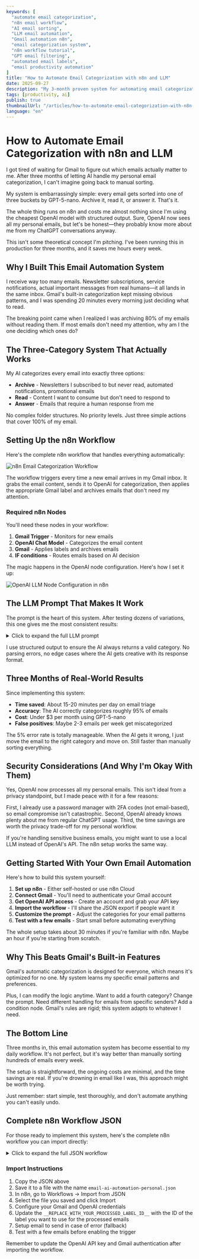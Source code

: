 ```yaml
---
keywords: [
  "automate email categorization",
  "n8n email workflow",
  "AI email sorting",
  "LLM email automation",
  "Gmail automation n8n",
  "email categorization system",
  "n8n workflow tutorial",
  "GPT email filtering",
  "automated email labels",
  "email productivity automation"
]
title: "How to Automate Email Categorization with n8n and LLM"
date: 2025-09-27
description: "My 3-month proven system for automating email categorization using n8n workflows and GPT-5-nano. Archive, read, or answer - let AI decide for you."
tags: [productivity, ai]
publish: true
thumbnailUrl: "/articles/how-to-automate-email-categorization-with-n8n-and-llm.webp"
language: "en"
---
```


# How to Automate Email Categorization with n8n and LLM

I got tired of waiting for Gmail to figure out which emails actually matter to me. After three months of letting AI handle my personal email categorization, I can't imagine going back to manual sorting.

My system is embarrassingly simple: every email gets sorted into one of three buckets by GPT-5-nano. Archive it, read it, or answer it. That's it.

The whole thing runs on n8n and costs me almost nothing since I'm using the cheapest OpenAI model with structured output. Sure, OpenAI now sees all my personal emails, but let's be honest—they probably know more about me from my ChatGPT conversations anyway.

This isn't some theoretical concept I'm pitching. I've been running this in production for three months, and it saves me hours every week.

## Why I Built This Email Automation System

I receive way too many emails. Newsletter subscriptions, service notifications, actual important messages from real humans—it all lands in the same inbox. Gmail's built-in categorization kept missing obvious patterns, and I was spending 20 minutes every morning just deciding what to read.

The breaking point came when I realized I was archiving 80% of my emails without reading them. If most emails don't need my attention, why am I the one deciding which ones do?

## The Three-Category System That Actually Works

My AI categorizes every email into exactly three options:

- **Archive** - Newsletters I subscribed to but never read, automated notifications, promotional emails
- **Read** - Content I want to consume but don't need to respond to
- **Answer** - Emails that require a human response from me

No complex folder structures. No priority levels. Just three simple actions that cover 100% of my email.

## Setting Up the n8n Workflow

Here's the complete n8n workflow that handles everything automatically:

![n8n Email Categorization Workflow](/articles/assets/n8n-email-workflow-full.webp)

The workflow triggers every time a new email arrives in my Gmail inbox. It grabs the email content, sends it to OpenAI for categorization, then applies the appropriate Gmail label and archives emails that don't need my attention.

### Required n8n Nodes

You'll need these nodes in your workflow:

1. **Gmail Trigger** - Monitors for new emails
2. **OpenAI Chat Model** - Categorizes the email content
3. **Gmail** - Applies labels and archives emails
4. **IF conditions** - Routes emails based on AI decision

The magic happens in the OpenAI node configuration. Here's how I set it up:

![OpenAI LLM Node Configuration in n8n](/articles/assets/n8n-llm-node-config.webp)

## The LLM Prompt That Makes It Work

The prompt is the heart of this system. After testing dozens of variations, this one gives me the most consistent results:

<details>
<summary>Click to expand the full LLM prompt</summary>

```
Act as an Email classifier. You will get email data and need to return the correct label from the list of available labels.

<email-data>
<from>{{ $json.From }}</from>
<to>{{ $json.To }}</to>
<email-subject>
{{ $json.Subject }}
</email-subject>
<email-snippet>
{{ $json.snippet }}
</email-snippet>
</email-data>

<possible-labels>

<to_read>
- `to_read` — for emails that need to be read by a human. 
<to_read-examples>
- a secret code from the app/service
- notification about a message in another system, Kirill needs to log in and answer
- notification about something important Kirill needs to do
- notification from GitHub about a new message or issue in my project
</to_read-examples>
</to_read>

<to_hide>
- `to_hide` — for emails that are OK to be in the archive, but not needed to be read by a human right now. 
<to_hide-examples> 
- Invoices 
- Some subscription for charity or news
- Product updates
- Advertising
- Proposals from companies without a history of our communications, but do not hide proposals from individuals
- Mentioning me in Discord or Slack (most likely spam and group mentions, or I will see it again in Slack, and no need to see here)
- Slack notification about new messages because Kirill will see them in Slack, no need to see them in email.
- Community summaries
- Some service incidents are mentioned, and an overview
- Notification about one more subscriber, because it does not need action from Kirill, and we can hide it.
- meeting notes from some AI software, because it is OK to have them in the archive, but Kirill doesn't need to reread them now.
</to_hide-examples>
</to_hide>

<to_answer>
- `to_answer` — for emails that need an answer.
<to_answer-examples>
- some emails with questions from a person or a company
</to_answer-examples>
<to_answer-bad-examples>
- message in external system, not in Gmail — bad example because Kirill can not answer via email. We need to mark these emails as to_read.
</to_answer-bad-examples>
</to_answer>

</possible-labels>

{{$node["exceptions"].json["additional-data-for-classify"]}}

Answer in JSON with two fields:
- `reasoning`
- `label`
```

</details>

I use structured output to ensure the AI always returns a valid category. No parsing errors, no edge cases where the AI gets creative with its response format.

## Three Months of Real-World Results

Since implementing this system:

- **Time saved**: About 15-20 minutes per day on email triage
- **Accuracy**: The AI correctly categorizes roughly 95% of emails
- **Cost**: Under $3 per month using GPT-5-nano
- **False positives**: Maybe 2-3 emails per week get miscategorized

The 5% error rate is totally manageable. When the AI gets it wrong, I just move the email to the right category and move on. Still faster than manually sorting everything.

## Security Considerations (And Why I'm Okay With Them)

Yes, OpenAI now processes all my personal emails. This isn't ideal from a privacy standpoint, but I made peace with it for a few reasons:

First, I already use a password manager with 2FA codes (not email-based), so email compromise isn't catastrophic. Second, OpenAI already knows plenty about me from regular ChatGPT usage. Third, the time savings are worth the privacy trade-off for my personal workflow.

If you're handling sensitive business emails, you might want to use a local LLM instead of OpenAI's API. The n8n setup works the same way.

## Getting Started With Your Own Email Automation

Here's how to build this system yourself:

1. **Set up n8n** - Either self-hosted or use n8n Cloud
2. **Connect Gmail** - You'll need to authenticate your Gmail account
3. **Get OpenAI API access** - Create an account and grab your API key
4. **Import the workflow** - I'll share the JSON export if people want it
5. **Customize the prompt** - Adjust the categories for your email patterns
6. **Test with a few emails** - Start small before automating everything

The whole setup takes about 30 minutes if you're familiar with n8n. Maybe an hour if you're starting from scratch.

## Why This Beats Gmail's Built-in Features

Gmail's automatic categorization is designed for everyone, which means it's optimized for no one. My system learns my specific email patterns and preferences.

Plus, I can modify the logic anytime. Want to add a fourth category? Change the prompt. Need different handling for emails from specific senders? Add a condition node. Gmail's rules are rigid; this system adapts to whatever I need.

## The Bottom Line

Three months in, this email automation system has become essential to my daily workflow. It's not perfect, but it's way better than manually sorting hundreds of emails every week.

The setup is straightforward, the ongoing costs are minimal, and the time savings are real. If you're drowning in email like I was, this approach might be worth trying.

Just remember: start simple, test thoroughly, and don't automate anything you can't easily undo.

## Complete n8n Workflow JSON

For those ready to implement this system, here's the complete n8n workflow you can import directly:

<details>
<summary>Click to expand the full JSON workflow</summary>

```json
{
  "name": "email-ai-automation-personal",
  "nodes": [
    {
      "parameters": {
        "rules": {
          "values": [
            {
              "conditions": {
                "options": {
                  "caseSensitive": true,
                  "leftValue": "",
                  "typeValidation": "strict",
                  "version": 2
                },
                "conditions": [
                  {
                    "leftValue": "={{ $json.message.content.label }}",
                    "rightValue": "to_read",
                    "operator": {
                      "type": "string",
                      "operation": "equals"
                    },
                    "id": "585b8b65-2369-4f4e-ba0d-4a7dfc7cdef9"
                  }
                ],
                "combinator": "and"
              },
              "renameOutput": true,
              "outputKey": "to_read"
            },
            {
              "conditions": {
                "options": {
                  "caseSensitive": true,
                  "leftValue": "",
                  "typeValidation": "strict",
                  "version": 2
                },
                "conditions": [
                  {
                    "id": "99e46836-ea2f-41d7-8ebc-24bd5cfadd41",
                    "leftValue": "={{ $json.message.content.label }}",
                    "rightValue": "to_hide",
                    "operator": {
                      "type": "string",
                      "operation": "equals",
                      "name": "filter.operator.equals"
                    }
                  }
                ],
                "combinator": "and"
              },
              "renameOutput": true,
              "outputKey": "to_hide"
            },
            {
              "conditions": {
                "options": {
                  "caseSensitive": true,
                  "leftValue": "",
                  "typeValidation": "strict",
                  "version": 2
                },
                "conditions": [
                  {
                    "id": "2a10fb26-99e6-43ab-854c-2d208f701ac3",
                    "leftValue": "={{ $json.message.content.label }}",
                    "rightValue": "to_answer",
                    "operator": {
                      "type": "string",
                      "operation": "equals",
                      "name": "filter.operator.equals"
                    }
                  }
                ],
                "combinator": "and"
              },
              "renameOutput": true,
              "outputKey": "to_answer"
            }
          ]
        },
        "options": {
          "fallbackOutput": "extra"
        }
      },
      "type": "n8n-nodes-base.switch",
      "typeVersion": 3.2,
      "position": [
        -1552,
        432
      ],
      "id": "ff266540-edd6-42ef-8e07-f1754c1aa394",
      "name": "Switch"
    },
    {
      "parameters": {
        "options": {}
      },
      "type": "n8n-nodes-base.splitInBatches",
      "typeVersion": 3,
      "position": [
        -2256,
        432
      ],
      "id": "66a72457-b0e5-4ab0-bf49-ef00a06213aa",
      "name": "Loop Over Items"
    },
    {
      "parameters": {
        "resource": "thread",
        "operation": "addLabels",
        "threadId": "={{ $json.threadId }}",
        "labelIds": []
      },
      "type": "n8n-nodes-base.gmail",
      "typeVersion": 2.1,
      "position": [
        -1296,
        112
      ],
      "id": "47db305c-2f55-4797-b646-331903a798ad",
      "name": "Add label to_hide",
      "webhookId": "",
      "credentials": {}
    },
    {
      "parameters": {
        "resource": "thread",
        "operation": "addLabels",
        "threadId": "={{ $json.threadId }}",
        "labelIds": []
      },
      "type": "n8n-nodes-base.gmail",
      "typeVersion": 2.1,
      "position": [
        -1296,
        480
      ],
      "id": "bb1c5387-99a2-42ba-b615-ae65f39e9337",
      "name": "Add label to_answer",
      "webhookId": "",
      "credentials": {}
    },
    {
      "parameters": {
        "resource": "thread",
        "operation": "addLabels",
        "threadId": "={{ $json.threadId }}",
        "labelIds": []
      },
      "type": "n8n-nodes-base.gmail",
      "typeVersion": 2.1,
      "position": [
        -1296,
        288
      ],
      "id": "82f68387-c342-4222-87c3-f6bbb1a23f77",
      "name": "Add label to_read",
      "webhookId": "",
      "credentials": {}
    },
    {
      "parameters": {
        "resource": "thread",
        "operation": "addLabels",
        "threadId": "={{ $('Merge2').item.json.threadId }}",
        "labelIds": []
      },
      "type": "n8n-nodes-base.gmail",
      "typeVersion": 2.1,
      "position": [
        -880,
        656
      ],
      "id": "7de8f655-3c3d-49f9-9074-b39eaf4abaf2",
      "name": "Add label processed_by_ai",
      "webhookId": "",
      "credentials": {}
    },
    {
      "parameters": {
        "resource": "thread",
        "operation": "removeLabels",
        "threadId": "={{ $('Merge2').item.json.threadId }}",
        "labelIds": [
          "INBOX"
        ]
      },
      "type": "n8n-nodes-base.gmail",
      "typeVersion": 2.1,
      "position": [
        -1040,
        208
      ],
      "id": "438c1618-edf3-41a1-b991-fef18b003edf",
      "name": "Remove label from thread",
      "webhookId": "",
      "credentials": {}
    },
    {
      "parameters": {
        "pollTimes": {
          "item": [
            {
              "mode": "everyX"
            }
          ]
        },
        "filters": {}
      },
      "type": "n8n-nodes-base.gmailTrigger",
      "typeVersion": 1.2,
      "position": [
        -2560,
        160
      ],
      "id": "676e065d-fc0b-4ae4-8c1b-4b663267023f",
      "name": "Gmail Trigger",
      "credentials": {}
    },
    {
      "parameters": {
        "assignments": {
          "assignments": [
            {
              "id": "be8e84b9-48af-4a49-b4f7-797382c13afe",
              "name": "additional-data-for-classify",
              "value": "<additional-data-for-classify>\n- All messages from Deel with the main idea, like `New contractor submission`, please mark as `to_hide`.\n</additional-data-for-classify>",
              "type": "string"
            }
          ]
        },
        "options": {}
      },
      "type": "n8n-nodes-base.set",
      "typeVersion": 3.4,
      "position": [
        -2240,
        -32
      ],
      "id": "9cb4e14e-cd43-4a7b-96c9-7acd93b8b947",
      "name": "exceptions"
    },
    {
      "parameters": {
        "modelId": {
          "__rl": true,
          "value": "gpt-5-mini",
          "mode": "list",
          "cachedResultName": "GPT-5-MINI"
        },
        "messages": {
          "values": [
            {
              "content": "=Act as an Email classifier. You will get email data and need to return the correct label from the list of available labels.\n\n<email-data>\n<from>{{ $json.From }}</from>\n<to>{{ $json.To }}</to>\n<email-subject>\n{{ $json.Subject }}\n</email-subject>\n<email-snippet>\n{{ $json.snippet }}\n</email-snippet>\n</email-data>\n\n<possible-lables>\n\n<to_read>\n- `to_read` — for emails that need to be read by a human. \n<to_read-examples>\n- a secret code from the app/service\n- notification about a message in another system, Kirill needs to log in and answer\n- notification about something important Kirill needs to do\n- notification from GitHub about a new message or issue in my project\n</to_read-examples>\n</to_read>\n\n<to_hide>\n- `to_hide` — for emails that are OK to be in the archive, but not needed to be read by a human right now. \n<to_hide-examples> \n- Invoices \n- Some subscription for charity or news\n- Product uddates\n- Advertising\n- Proposals from companies without a history of our communications, but do not hide proposals from individuals\n- Mentioning me in Discord or Slack (most likely spam and group mentions, or I will see it again in Slack, and no need to see here)\n- Slack notification about new messages because Kirill will see them in Slack, no need to see them in email.\n- Community summaries\n- Some service incidents are mentioned, and an overview\n- Notification about one more subscriber, because it does not need action from Kirill, and we can hide it.\n- meeting notes from some AI software, because it is OK to have them in the archive, but Kirill doesn't need to reread them now.\n</to_hide-examples>\n</to_hide>\n\n<to_answer>\n- `to_answer` — for emails that need an answer.\n<to_answer-examples>\n- some emails with questions from a person or a company\n</to_answer-examples>\n<to_answer-bad-examples>\n- message in external system, not in Gmail — bad example because Kirill can not answer via email. We need to mark these emails as to_read.\n</to_answer-bad-examples>\n</to_answer>\n\n</possible-lables>\n\n{{$node[\"exceptions\"].json[\"additional-data-for-classify\"]}}\n\nAnswer in JSON with two fields:\n- `reasoning`\n- `label`"
            }
          ]
        },
        "jsonOutput": true,
        "options": {}
      },
      "type": "@n8n/n8n-nodes-langchain.openAi",
      "typeVersion": 1.8,
      "position": [
        -2032,
        560
      ],
      "id": "4f65ce04-67eb-4c28-9d56-6d2f03dedd41",
      "name": "llm categorization",
      "alwaysOutputData": false,
      "credentials": {}
    },
    {
      "parameters": {
        "conditions": {
          "options": {
            "caseSensitive": true,
            "leftValue": "",
            "typeValidation": "strict",
            "version": 2
          },
          "conditions": [
            {
              "id": "95f8838a-df88-496c-a0ea-d19c612eb81b",
              "leftValue": "={{ $json.labels.filter(item => item.id == \"__REPLACE_WITH_YOUR_PROCESSED_LABEL_ID__\") }}",
              "rightValue": "={{ \"\" }}",
              "operator": {
                "type": "array",
                "operation": "empty",
                "singleValue": true
              }
            }
          ],
          "combinator": "and"
        },
        "options": {}
      },
      "type": "n8n-nodes-base.filter",
      "typeVersion": 2.2,
      "position": [
        -1936,
        144
      ],
      "id": "cc8dda5a-414c-4fb8-9774-6bdfe1224976",
      "name": "Filter: not processed"
    },
    {
      "parameters": {
        "sendTo": "",
        "subject": "There is a problem with AI email workflow — AI choose the wrong option",
        "emailType": "text",
        "message": "!",
        "options": {}
      },
      "type": "n8n-nodes-base.gmail",
      "typeVersion": 2.1,
      "position": [
        -1296,
        656
      ],
      "id": "90cfc5e9-cddd-418e-bf95-5e9eb77b6778",
      "name": "Send error message",
      "webhookId": "",
      "credentials": {}
    },
    {
      "parameters": {
        "operation": "getAll",
        "returnAll": true,
        "filters": {
          "q": "=label:INBOX -label:__REPLACE_WITH_YOUR_PROCESSED_LABEL_ID__ after:2025/06/15"
        }
      },
      "type": "n8n-nodes-base.gmail",
      "typeVersion": 2.1,
      "position": [
        -2400,
        160
      ],
      "id": "5d534d0c-0210-4d32-853d-d26a5b13c646",
      "name": "Get emails with filter",
      "webhookId": "",
      "credentials": {}
    },
    {
      "parameters": {
        "mode": "combine",
        "combineBy": "combineByPosition",
        "options": {}
      },
      "type": "n8n-nodes-base.merge",
      "typeVersion": 3.2,
      "position": [
        -2080,
        144
      ],
      "id": "c6e6b5bd-0196-4a4f-a36d-1f119df3ee5d",
      "name": "Merge1"
    },
    {
      "parameters": {
        "mode": "combine",
        "combineBy": "combineByPosition",
        "options": {}
      },
      "type": "n8n-nodes-base.merge",
      "typeVersion": 3.2,
      "position": [
        -1696,
        464
      ],
      "id": "d109e9f9-1089-4060-89e4-e70762d0aea5",
      "name": "Merge2"
    }
  ],
  "pinData": {},
  "connections": {
    "Switch": {
      "main": [
        [
          {
            "node": "Add label to_read",
            "type": "main",
            "index": 0
          }
        ],
        [
          {
            "node": "Add label to_hide",
            "type": "main",
            "index": 0
          }
        ],
        [
          {
            "node": "Add label to_answer",
            "type": "main",
            "index": 0
          }
        ],
        [
          {
            "node": "Send error message",
            "type": "main",
            "index": 0
          }
        ]
      ]
    },
    "Loop Over Items": {
      "main": [
        [],
        [
          {
            "node": "llm categorization",
            "type": "main",
            "index": 0
          },
          {
            "node": "Merge2",
            "type": "main",
            "index": 0
          }
        ]
      ]
    },
    "Add label to_hide": {
      "main": [
        [
          {
            "node": "Remove label from thread",
            "type": "main",
            "index": 0
          }
        ]
      ]
    },
    "Add label to_answer": {
      "main": [
        [
          {
            "node": "Add label processed_by_ai",
            "type": "main",
            "index": 0
          }
        ]
      ]
    },
    "Add label to_read": {
      "main": [
        [
          {
            "node": "Add label processed_by_ai",
            "type": "main",
            "index": 0
          }
        ]
      ]
    },
    "Add label processed_by_ai": {
      "main": [
        [
          {
            "node": "Loop Over Items",
            "type": "main",
            "index": 0
          }
        ]
      ]
    },
    "Remove label from thread": {
      "main": [
        [
          {
            "node": "Add label processed_by_ai",
            "type": "main",
            "index": 0
          }
        ]
      ]
    },
    "Gmail Trigger": {
      "main": [
        [
          {
            "node": "Get emails with filter",
            "type": "main",
            "index": 0
          }
        ]
      ]
    },
    "exceptions": {
      "main": [
        [
          {
            "node": "Merge1",
            "type": "main",
            "index": 0
          }
        ]
      ]
    },
    "llm categorization": {
      "main": [
        [
          {
            "node": "Merge2",
            "type": "main",
            "index": 1
          }
        ]
      ]
    },
    "Filter: not processed": {
      "main": [
        [
          {
            "node": "Loop Over Items",
            "type": "main",
            "index": 0
          }
        ]
      ]
    },
    "Send error message": {
      "main": [
        [
          {
            "node": "Add label processed_by_ai",
            "type": "main",
            "index": 0
          }
        ]
      ]
    },
    "Get emails with filter": {
      "main": [
        [
          {
            "node": "exceptions",
            "type": "main",
            "index": 0
          },
          {
            "node": "Merge1",
            "type": "main",
            "index": 1
          }
        ]
      ]
    },
    "Merge1": {
      "main": [
        [
          {
            "node": "Filter: not processed",
            "type": "main",
            "index": 0
          }
        ]
      ]
    },
    "Merge2": {
      "main": [
        [
          {
            "node": "Switch",
            "type": "main",
            "index": 0
          }
        ]
      ]
    }
  },
  "active": true,
  "settings": {
    "executionOrder": "v1",
    "callerPolicy": "workflowsFromSameOwner"
  },
  "versionId": "",
  "meta": {
    "templateCredsSetupCompleted": true,
    "instanceId": ""
  },
  "id": "",
  "tags": []
}
```

---

</details>

### Import Instructions

1. Copy the JSON above
2. Save it to a file with the name `email-ai-automation-personal.json`
3. In n8n, go to Workflows → Import from JSON
4. Select the file you saved and click Import
5. Configure your Gmail and OpenAI credentials
6. Update the `__REPLACE_WITH_YOUR_PROCESSED_LABEL_ID__` with the ID of the label you want to use for the processed emails
7. Setup email to send in case of error (fallback)
8. Test with a few emails before enabling the trigger

Remember to update the OpenAI API key and Gmail authentication after importing the workflow.

